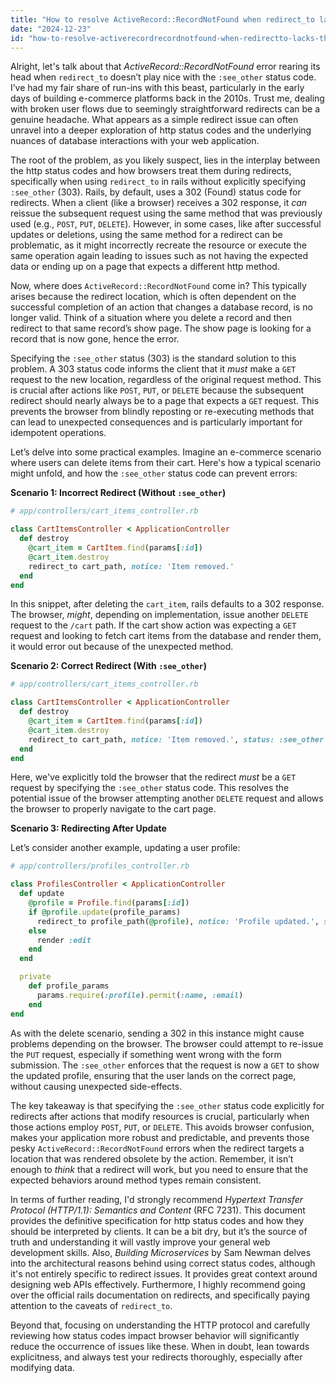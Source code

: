 ```yaml
---
title: "How to resolve ActiveRecord::RecordNotFound when redirect_to lacks the ':see_other' status?"
date: "2024-12-23"
id: "how-to-resolve-activerecordrecordnotfound-when-redirectto-lacks-the-seeother-status"
---
```


Alright, let's talk about that *ActiveRecord::RecordNotFound* error rearing its head when `redirect_to` doesn’t play nice with the `:see_other` status code. I’ve had my fair share of run-ins with this beast, particularly in the early days of building e-commerce platforms back in the 2010s. Trust me, dealing with broken user flows due to seemingly straightforward redirects can be a genuine headache. What appears as a simple redirect issue can often unravel into a deeper exploration of http status codes and the underlying nuances of database interactions with your web application.

The root of the problem, as you likely suspect, lies in the interplay between the http status codes and how browsers treat them during redirects, specifically when using `redirect_to` in rails without explicitly specifying `:see_other` (303). Rails, by default, uses a 302 (Found) status code for redirects. When a client (like a browser) receives a 302 response, it *can* reissue the subsequent request using the same method that was previously used (e.g., `POST`, `PUT`, `DELETE`). However, in some cases, like after successful updates or deletions, using the same method for a redirect can be problematic, as it might incorrectly recreate the resource or execute the same operation again leading to issues such as not having the expected data or ending up on a page that expects a different http method.

Now, where does `ActiveRecord::RecordNotFound` come in? This typically arises because the redirect location, which is often dependent on the successful completion of an action that changes a database record, is no longer valid. Think of a situation where you delete a record and then redirect to that same record’s show page. The show page is looking for a record that is now gone, hence the error.

Specifying the `:see_other` status (303) is the standard solution to this problem. A 303 status code informs the client that it *must* make a `GET` request to the new location, regardless of the original request method. This is crucial after actions like `POST`, `PUT`, or `DELETE` because the subsequent redirect should nearly always be to a page that expects a `GET` request. This prevents the browser from blindly reposting or re-executing methods that can lead to unexpected consequences and is particularly important for idempotent operations.

Let’s delve into some practical examples. Imagine an e-commerce scenario where users can delete items from their cart. Here's how a typical scenario might unfold, and how the `:see_other` status code can prevent errors:

**Scenario 1: Incorrect Redirect (Without `:see_other`)**

```ruby
# app/controllers/cart_items_controller.rb

class CartItemsController < ApplicationController
  def destroy
    @cart_item = CartItem.find(params[:id])
    @cart_item.destroy
    redirect_to cart_path, notice: 'Item removed.'
  end
end

```

In this snippet, after deleting the `cart_item`, rails defaults to a 302 response. The browser, *might*, depending on implementation, issue another `DELETE` request to the `/cart` path. If the cart show action was expecting a `GET` request and looking to fetch cart items from the database and render them, it would error out because of the unexpected method.

**Scenario 2: Correct Redirect (With `:see_other`)**

```ruby
# app/controllers/cart_items_controller.rb

class CartItemsController < ApplicationController
  def destroy
    @cart_item = CartItem.find(params[:id])
    @cart_item.destroy
    redirect_to cart_path, notice: 'Item removed.', status: :see_other
  end
end
```

Here, we've explicitly told the browser that the redirect *must* be a `GET` request by specifying the `:see_other` status code. This resolves the potential issue of the browser attempting another `DELETE` request and allows the browser to properly navigate to the cart page.

**Scenario 3: Redirecting After Update**

Let’s consider another example, updating a user profile:

```ruby
# app/controllers/profiles_controller.rb

class ProfilesController < ApplicationController
  def update
    @profile = Profile.find(params[:id])
    if @profile.update(profile_params)
      redirect_to profile_path(@profile), notice: 'Profile updated.', status: :see_other
    else
      render :edit
    end
  end

  private
    def profile_params
      params.require(:profile).permit(:name, :email)
    end
end
```

As with the delete scenario, sending a 302 in this instance might cause problems depending on the browser. The browser could attempt to re-issue the `PUT` request, especially if something went wrong with the form submission. The `:see_other` enforces that the request is now a `GET` to show the updated profile, ensuring that the user lands on the correct page, without causing unexpected side-effects.

The key takeaway is that specifying the `:see_other` status code explicitly for redirects after actions that modify resources is crucial, particularly when those actions employ `POST`, `PUT`, or `DELETE`. This avoids browser confusion, makes your application more robust and predictable, and prevents those pesky `ActiveRecord::RecordNotFound` errors when the redirect targets a location that was rendered obsolete by the action. Remember, it isn’t enough to *think* that a redirect will work, but you need to ensure that the expected behaviors around method types remain consistent.

In terms of further reading, I'd strongly recommend *Hypertext Transfer Protocol (HTTP/1.1): Semantics and Content* (RFC 7231). This document provides the definitive specification for http status codes and how they should be interpreted by clients. It can be a bit dry, but it’s the source of truth and understanding it will vastly improve your general web development skills. Also, *Building Microservices* by Sam Newman delves into the architectural reasons behind using correct status codes, although it's not entirely specific to redirect issues. It provides great context around designing web APIs effectively. Furthermore, I highly recommend going over the official rails documentation on redirects, and specifically paying attention to the caveats of `redirect_to`.

Beyond that, focusing on understanding the HTTP protocol and carefully reviewing how status codes impact browser behavior will significantly reduce the occurrence of issues like these. When in doubt, lean towards explicitness, and always test your redirects thoroughly, especially after modifying data.
